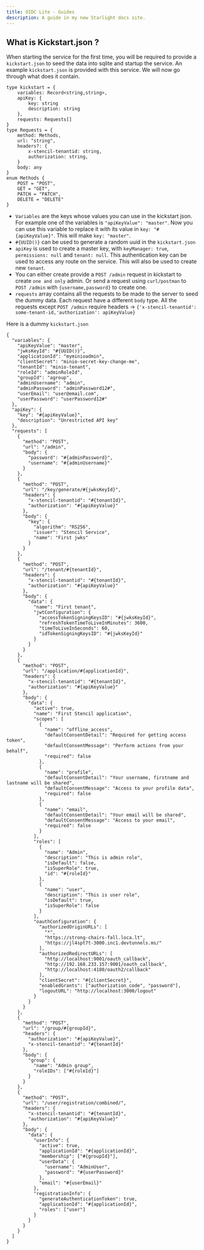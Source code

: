 ```yaml
---
title: OIDC Lite - Guides 
description: A guide in my new Starlight docs site.
---
```

## What is Kickstart.json ?

When starting the service for the first time, you will be required to provide a `kickstart.json` to seed the data into sqlite and startup the service. An example `kickstart.json` is provided with this service.
We will now go through what does it contain.

```
type kickstart = {
    variables: Record<string,string>,
    apiKey: {
        key: string
        description: string
    },
    requests: Requests[]
}
type Requests = {
    method: Methods,
    url: "string",
    headers?: {
        x-stencil-tenantid: string,
        authorization: string,
    }
    body: any
}
enum Methods {
    POST = "POST",
    GET = "GET",
    PATCH = "PATCH",
    DELETE = "DELETE"
}
```

- `Variables` are the keys whose values you can use in the kickstart json. For example one of the variables is `"apiKeyValue": "master"`. Now you can use this variable to replace it with its value in `key: "#{apiKeyValue}"`. This will make `key: "master"`.
  <br />
- `#{UUID()}` can be used to generate a random uuid in the `kickstart.json`
  <br />
- `apiKey` is used to create a master key, with `keyManager: true`, `permissions: null` and `tenant: null`. This authentication key can be used to access any route on the service. This will also be used to create new `tenant`.
  <br />
- You can either create provide a `POST /admin` request in kickstart to create `one and only` admin. Or send a request using `curl/postman` to `POST /admin` with `{username,password}` to create one.
  <br />
- `requests` array contains all the requests to be made to the server to seed the dummy data. Each request have a different `body` type. All the requests except `POST /admin` require headers -> `{'x-stencil-tenantid': some-tenant-id,'authorization': apiKeyValue}`
  <br />

Here is a dummy `kickstart.json`

```
{
  "variables": {
    "apiKeyValue": "master",
    "jwksKeyId": "#{UUID()}",
    "applicationId": "myminioadmin",
    "clientSecret": "minio-secret-key-change-me",
    "tenantId": "minio-tenant",
    "roleId": "adminRoleId",
    "groupId": "agroup",
    "adminUsername": "admin",
    "adminPassword": "adminPassword12#",
    "userEmail": "user@email.com",
    "userPassword": "userPassword12#"
  },
  "apiKey": {
    "key": "#{apiKeyValue}",
    "description": "Unrestricted API key"
  },
  "requests": [
    {
      "method": "POST",
      "url": "/admin",
      "body": {
        "password": "#{adminPassword}",
        "username": "#{adminUsername}"
      }
    },
    {
      "method": "POST",
      "url": "/key/generate/#{jwksKeyId}",
      "headers": {
        "x-stencil-tenantid": "#{tenantId}",
        "authorization": "#{apiKeyValue}"
      },
      "body": {
        "key": {
          "algorithm": "RS256",
          "issuer": "Stencil Service",
          "name": "First jwks"
        }
      }
    },
    {
      "method": "POST",
      "url": "/tenant/#{tenantId}",
      "headers": {
        "x-stencil-tenantid": "#{tenantId}",
        "authorization": "#{apiKeyValue}"
      },
      "body": {
        "data": {
          "name": "First tenant",
          "jwtConfiguration": {
            "accessTokenSigningKeysID": "#{jwksKeyId}",
            "refreshTokenTimeToLiveInMinutes": 3600,
            "timeToLiveInSeconds": 60,
            "idTokenSigningKeysID": "#{jwksKeyId}"
          }
        }
      }
    },
    {
      "method": "POST",
      "url": "/application/#{applicationId}",
      "headers": {
        "x-stencil-tenantid": "#{tenantId}",
        "authorization": "#{apiKeyValue}"
      },
      "body": {
        "data": {
          "active": true,
          "name": "First Stencil application",
          "scopes": [
            {
              "name": "offline_access",
              "defaultConsentDetail": "Required for getting access token",
              "defaultConsentMessage": "Perform actions from your behalf",
              "required": false
            },
            {
              "name": "profile",
              "defaultConsentDetail": "Your username, firstname and lastname will be shared",
              "defaultConsentMessage": "Access to your profile data",
              "required": false
            },
            {
              "name": "email",
              "defaultConsentDetail": "Your email will be shared",
              "defaultConsentMessage": "Access to your email",
              "required": false
            }
          ],
          "roles": [
            {
              "name": "Admin",
              "description": "This is admin role",
              "isDefault": false,
              "isSuperRole": true,
              "id": "#{roleId}"
            },
            {
              "name": "user",
              "description": "This is user role",
              "isDefault": true,
              "isSuperRole": false
            }
          ],
          "oauthConfiguration": {
            "authorizedOriginURLs": [
              "*",
              "https://strong-chairs-fall.loca.lt",
              "https://jl4spt7t-3000.inc1.devtunnels.ms/"
            ],
            "authorizedRedirectURLs": [
              "http://localhost:9001/oauth_callback",
              "http://192.168.233.157:9001/oauth_callback",
              "http://localhost:4180/oauth2/callback"
            ],
            "clientSecret": "#{clientSecret}",
            "enabledGrants": ["authorization_code", "password"],
            "logoutURL": "http://localhost:3000/logout"
          }
        }
      }
    },
    {
      "method": "POST",
      "url": "/group/#{groupId}",
      "headers": {
        "authorization": "#{apiKeyValue}",
        "x-stencil-tenantid": "#{tenantId}"
      },
      "body": {
        "group": {
          "name": "Admin group",
          "roleIDs": ["#{roleId}"]
        }
      }
    },
    {
      "method": "POST",
      "url": "/user/registration/combined/",
      "headers": {
        "x-stencil-tenantid": "#{tenantId}",
        "authorization": "#{apiKeyValue}"
      },
      "body": {
        "data": {
          "userInfo": {
            "active": true,
            "applicationId": "#{applicationId}",
            "membership": ["#{groupId}"],
            "userData": {
              "username": "AdminUser",
              "password": "#{userPassword}"
            },
            "email": "#{userEmail}"
          },
          "registrationInfo": {
            "generateAuthenticationToken": true,
            "applicationId": "#{applicationId}",
            "roles": ["user"]
          }
        }
      }
    }
  ]
}
```